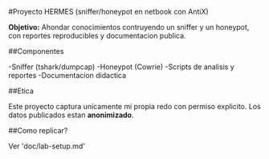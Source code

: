 #Proyecto HERMES (sniffer/honeypot en netbook con AntiX)

**Objetivo:** Ahondar conocimientos contruyendo un sniffer y un honeypot, con reportes reproducibles y documentacion publica.

##Componentes

-Sniffer (tshark/dumpcap)
-Honeypot (Cowrie)
-Scripts de analisis y reportes
-Documentacion didactica

##Etica

Este proyecto captura unicamente mi propia redo con permiso explicito. Los datos publicados estan **anonimizado**.

##Como replicar?

Ver 'doc/lab-setup.md'
